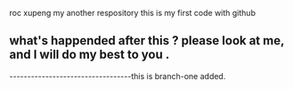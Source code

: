 roc xupeng
my another respository
this is my first code with github

what's happended after this ?
please look at me, and I will do my best to you .
-------------------------------
----------------------------------this is branch-one added.
